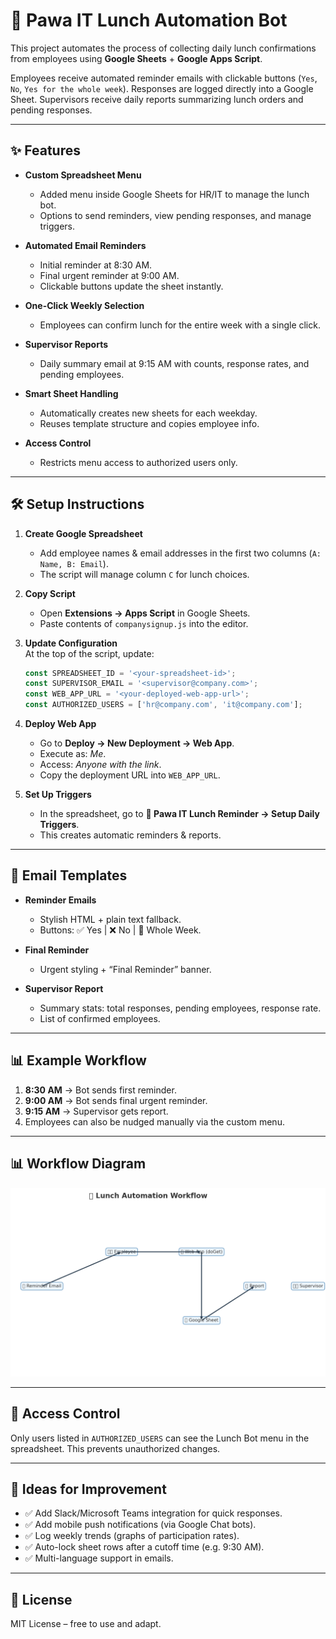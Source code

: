 # 🍱 Pawa IT Lunch Automation Bot

This project automates the process of collecting daily lunch confirmations from employees using **Google Sheets** + **Google Apps Script**.  

Employees receive automated reminder emails with clickable buttons (`Yes`, `No`, `Yes for the whole week`). Responses are logged directly into a Google Sheet. Supervisors receive daily reports summarizing lunch orders and pending responses.

---

## ✨ Features

- **Custom Spreadsheet Menu**  
  - Added menu inside Google Sheets for HR/IT to manage the lunch bot.  
  - Options to send reminders, view pending responses, and manage triggers.  

- **Automated Email Reminders**  
  - Initial reminder at 8:30 AM.  
  - Final urgent reminder at 9:00 AM.  
  - Clickable buttons update the sheet instantly.  

- **One-Click Weekly Selection**  
  - Employees can confirm lunch for the entire week with a single click.  

- **Supervisor Reports**  
  - Daily summary email at 9:15 AM with counts, response rates, and pending employees.  

- **Smart Sheet Handling**  
  - Automatically creates new sheets for each weekday.  
  - Reuses template structure and copies employee info.  

- **Access Control**  
  - Restricts menu access to authorized users only.  

---

## 🛠️ Setup Instructions

1. **Create Google Spreadsheet**  
   - Add employee names & email addresses in the first two columns (`A: Name, B: Email`).  
   - The script will manage column `C` for lunch choices.

2. **Copy Script**  
   - Open **Extensions → Apps Script** in Google Sheets.  
   - Paste contents of `companysignup.js` into the editor.  

3. **Update Configuration**  
   At the top of the script, update:
   ```js
   const SPREADSHEET_ID = '<your-spreadsheet-id>';
   const SUPERVISOR_EMAIL = '<supervisor@company.com>';
   const WEB_APP_URL = '<your-deployed-web-app-url>';
   const AUTHORIZED_USERS = ['hr@company.com', 'it@company.com'];
   ```

4. **Deploy Web App**  
   - Go to **Deploy → New Deployment → Web App**.  
   - Execute as: *Me*.  
   - Access: *Anyone with the link*.  
   - Copy the deployment URL into `WEB_APP_URL`.  

5. **Set Up Triggers**  
   - In the spreadsheet, go to **🍱 Pawa IT Lunch Reminder → Setup Daily Triggers**.  
   - This creates automatic reminders & reports.  

---

## 📧 Email Templates

- **Reminder Emails**  
  - Stylish HTML + plain text fallback.  
  - Buttons: ✅ Yes | ❌ No | 📅 Whole Week.  

- **Final Reminder**  
  - Urgent styling + “Final Reminder” banner.  

- **Supervisor Report**  
  - Summary stats: total responses, pending employees, response rate.  
  - List of confirmed employees.  

---

## 📊 Example Workflow

1. **8:30 AM** → Bot sends first reminder.  
2. **9:00 AM** → Bot sends final urgent reminder.  
3. **9:15 AM** → Supervisor gets report.  
4. Employees can also be nudged manually via the custom menu.  

---

## 📊 Workflow Diagram

![Lunch Automation Workflow](lunch_workflow.png)

---

## 🔐 Access Control

Only users listed in `AUTHORIZED_USERS` can see the Lunch Bot menu in the spreadsheet. This prevents unauthorized changes.  

---

## 🚀 Ideas for Improvement

- ✅ Add Slack/Microsoft Teams integration for quick responses.  
- ✅ Add mobile push notifications (via Google Chat bots).  
- ✅ Log weekly trends (graphs of participation rates).  
- ✅ Auto-lock sheet rows after a cutoff time (e.g. 9:30 AM).  
- ✅ Multi-language support in emails.  

---

## 📄 License
MIT License – free to use and adapt.  
